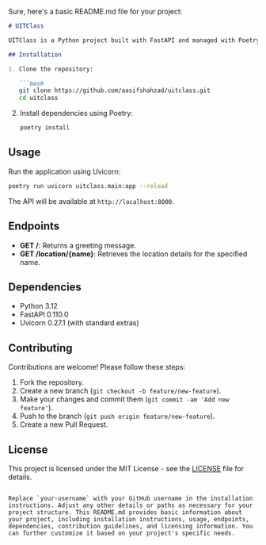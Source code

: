 Sure, here's a basic README.md file for your project:

```markdown
# UITClass

UITClass is a Python project built with FastAPI and managed with Poetry. It provides a simple API for locating places based on their names.

## Installation

1. Clone the repository:

   ```bash
   git clone https://github.com/aasifshahzad/uitclass.git
   cd uitclass
   ```

2. Install dependencies using Poetry:

   ```bash
   poetry install
   ```

## Usage

Run the application using Uvicorn:

```bash
poetry run uvicorn uitclass.main:app --reload
```

The API will be available at `http://localhost:8000`.

## Endpoints

- **GET /**: Returns a greeting message.
- **GET /location/{name}**: Retrieves the location details for the specified name.

## Dependencies

- Python 3.12
- FastAPI 0.110.0
- Uvicorn 0.27.1 (with standard extras)

## Contributing

Contributions are welcome! Please follow these steps:

1. Fork the repository.
2. Create a new branch (`git checkout -b feature/new-feature`).
3. Make your changes and commit them (`git commit -am 'Add new feature'`).
4. Push to the branch (`git push origin feature/new-feature`).
5. Create a new Pull Request.

## License

This project is licensed under the MIT License - see the [LICENSE](LICENSE) file for details.
```

Replace `your-username` with your GitHub username in the installation instructions. Adjust any other details or paths as necessary for your project structure. This README.md provides basic information about your project, including installation instructions, usage, endpoints, dependencies, contribution guidelines, and licensing information. You can further customize it based on your project's specific needs.
